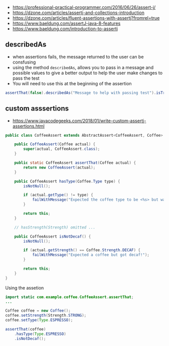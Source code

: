 - https://professional-practical-programmer.com/2016/06/26/assert-j/
- https://dzone.com/articles/assertj-and-collections-introduction
- https://dzone.com/articles/fluent-assertions-with-assertj?fromrel=true
- https://www.baeldung.com/assertJ-java-8-features
- https://www.baeldung.com/introduction-to-assertj

## describedAs

- when assertions fails, the message returned to the user can be consfusing
- using the method `describedAs`, allows you to pass in a message and possible values to give a better output to help the user make changes to pass the test
- You will need to use this at the beginning of the assertion

```java
assertThat(false).describedAs("Message to help with passing test").isTrue();
```

## custom asssertions

- https://www.javacodegeeks.com/2018/01/write-custom-assertj-assertions.html

```java
public class CoffeeAssert extends AbstractAssert<CoffeeAssert, Coffee> {

    public CoffeeAssert(Coffee actual) {
        super(actual, CoffeeAssert.class);
    }

    public static CoffeeAssert assertThat(Coffee actual) {
        return new CoffeeAssert(actual);
    }

    public CoffeeAssert hasType(Coffee.Type type) {
        isNotNull();

        if (actual.getType() != type) {
            failWithMessage("Expected the coffee type to be <%s> but was <%s>", type, actual.getType());
        }

        return this;
    }

    // hasStrength(Strength) omitted ...

    public CoffeeAssert isNotDecaf() {
        isNotNull();

        if (actual.getStrength() == Coffee.Strength.DECAF) {
            failWithMessage("Expected a coffee but got decaf!");
        }

        return this;
    }
}

```
Using the assetion

```java
import static com.example.coffee.CoffeeAssert.assertThat;
...

Coffee coffee = new Coffee();
coffee.setStrength(Strength.STRONG);
coffee.setType(Type.ESPRESSO);

assertThat(coffee)
    .hasType(Type.ESPRESSO)
    .isNotDecaf();
```

